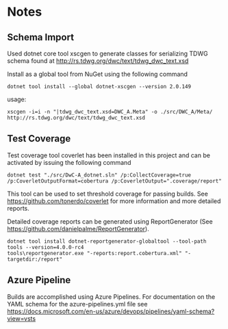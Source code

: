 # Notes

## Schema Import

Used dotnet core tool xscgen to generate classes for serializing TDWG schema found at
http://rs.tdwg.org/dwc/text/tdwg_dwc_text.xsd

Install as a global tool from NuGet using the following command
```
dotnet tool install --global dotnet-xscgen --version 2.0.149
```
usage:
```
xscgen -i=i -n "|tdwg_dwc_text.xsd=DWC_A.Meta" -o ./src/DWC_A/Meta/ http://rs.tdwg.org/dwc/text/tdwg_dwc_text.xsd
```

## Test Coverage

Test coverage tool coverlet has been installed in this project and can be activated by issuing the following command
```
dotnet test "./src/DwC-A_dotnet.sln" /p:CollectCoverage=true /p:CoverletOutputFormat=cobertura /p:CoverletOutput=".coverage/report"
```
This tool can be used to set threshold coverage for passing builds.  See https://github.com/tonerdo/coverlet for more information and more detailed reports.

Detailed coverage reports can be generated using ReportGenerator (See https://github.com/danielpalme/ReportGenerator).

```
dotnet tool install dotnet-reportgenerator-globaltool --tool-path tools --version=4.0.0-rc4
tools\reportgenerator.exe "-reports:report.cobertura.xml" "-targetdir:/report"
```

## Azure Pipeline

Builds are accomplished using Azure Pipelines.  For documentation on the YAML schema for the azure-pipelines.yml file see https://docs.microsoft.com/en-us/azure/devops/pipelines/yaml-schema?view=vsts

